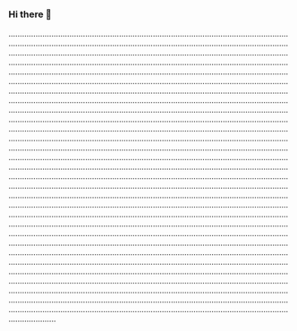 ### Hi there 👋

.............................................................................................................................................................................................................................................................................................................................................................................................................................................................................................................................................................................................................................................................................................................................................................................................................................................................................................................................................................................................................................................................................................................................................................................................................................................................................................................................................................................................................................................................................................................................................................................................................................................................................................................................................................................................................................................................................................................................................................................................................................................................................................................................................................................................................................................................................................................................................................................................................................................................................................................................................................................................................................................................................................................................................................................................................................................................................................................................................................................................................................................................................................................................................................................................................................................................................................................................................................................................................................................................................................................................................................................................................................................................................................................................................................................................................................................................................................
